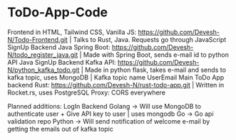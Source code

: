 # ToDo-App-Code
Frontend in HTML, Tailwind CSS, Vanilla JS: https://github.com/Devesh-N/Todo-Frontend.git | Talks to Rust, Java. Requests go through JavaScript
SignUp Backend Java Spring Boot: https://github.com/Devesh-N/todo_register_java.git | Made with Spring Boot, sends e-mail id to python API
Java SignUp Backend Kafka API: https://github.com/Devesh-N/python_kafka_todo.git | Made in python flask, takes e-mail and sends to kafka topic, uses MongoDB | Kafka topic name UserEmail
Main ToDo App backend Rust: https://github.com/Devesh-N/rust-todo-app.git | Written in Rocket.rs, uses PostgreSQL
Proxy: CORS everywhere

Planned additions:
LogIn Backend Golang -> Will use MongoDB to authenticate user + Give API key to user | uses mongodb
Go  -> Go api validation repo
Python -> Will send notification of welcome e-mail by getting the emails out of kafka topic
